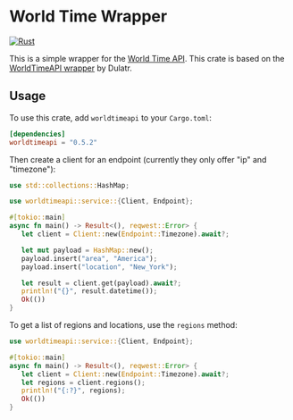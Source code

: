 # World Time Wrapper

[![Rust](https://github.com/powpow58/worldtimeapi-rs/actions/workflows/rust.yml/badge.svg)](https://github.com/powpow58/worldtimeapi-rs/actions/workflows/rust.yml)

This is a simple wrapper for the [World Time API](http://worldtimeapi.org). This crate is based on the [WorldTimeAPI wrapper](https://github.com/Dulatr/WorldTimeAPI) by Dulatr.

## Usage

To use this crate, add `worldtimeapi` to your `Cargo.toml`:

```toml
[dependencies]
worldtimeapi = "0.5.2"
```

Then create a client for an endpoint (currently they only offer "ip" and "timezone"):

```rust
use std::collections::HashMap;

use worldtimeapi::service::{Client, Endpoint};

#[tokio::main]
async fn main() -> Result<(), reqwest::Error> {
   let client = Client::new(Endpoint::Timezone).await?;

   let mut payload = HashMap::new();
   payload.insert("area", "America");
   payload.insert("location", "New_York");

   let result = client.get(payload).await?;
   println!("{}", result.datetime());
   Ok(())
}
```

To get a list of regions and locations, use the `regions` method:

```rust
use worldtimeapi::service::{Client, Endpoint};

#[tokio::main]
async fn main() -> Result<(), reqwest::Error> {
   let client = Client::new(Endpoint::Timezone).await?;
   let regions = client.regions();
   println!("{:?}", regions);
   Ok(())
}
```
